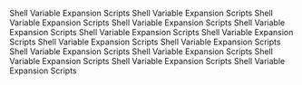 Shell Variable Expansion Scripts
Shell Variable Expansion Scripts
Shell Variable Expansion Scripts
Shell Variable Expansion Scripts
Shell Variable Expansion Scripts
Shell Variable Expansion Scripts
Shell Variable Expansion Scripts
Shell Variable Expansion Scripts
Shell Variable Expansion Scripts
Shell Variable Expansion Scripts
Shell Variable Expansion Scripts
Shell Variable Expansion Scripts
Shell Variable Expansion Scripts
Shell Variable Expansion Scripts
